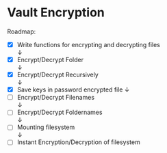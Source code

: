 # Vault Encryption
Roadmap:
- [x] Write functions for encrypting and decrypting files  
↓
- [x] Encrypt/Decrypt Folder  
↓
- [x] Encrypt/Decrypt Recursively  
↓
- [x] Save keys in password encrypted file
↓
- [ ] Encrypt/Decrypt Filenames  
↓
- [ ] Encrypt/Decrypt Foldernames    
↓
- [ ] Mounting filesystem  
↓
- [ ] Instant Encryption/Decryption of filesystem  